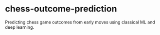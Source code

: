# chess-outcome-prediction
Predicting chess game outcomes from early moves using classical ML and deep learning.
